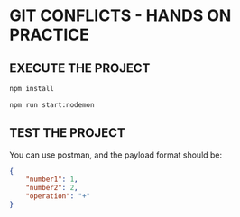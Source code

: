 # GIT CONFLICTS - HANDS ON PRACTICE

## EXECUTE THE PROJECT


```bash
npm install 
```

```bash
npm run start:nodemon
```


## TEST THE PROJECT

You can use postman, and the payload format should be: 

```json
{
    "number1": 1,
    "number2": 2,
    "operation": "+"
}
```